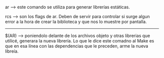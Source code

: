 ar --> este comando se utiliza para generar librerías estáticas.

rcs --> son los flags de ar. Deben de servir para controlar si surge algun error a la hora de crear la biblioteca y que nos lo muestre por pantalla.


________________________

$(AR) --> poniendolo delante de los archivos objeto y otras librerias que utilicé, generara la nueva librería. Lo que le dice este comadno al Make es que en esa línea con las dependencias que le preceden, arme la nueva libreía.
